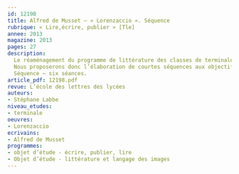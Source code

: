```yaml
---
id: 12198
title: Alfred de Musset – « Lorenzaccio ». Séquence
rubrique: « Lire,écrire, publier » [Tle]
annee: 2013
magazine: 2013
pages: 27
description: 
  Le réaménagement du programme de littérature des classes de terminale, désormais réduit à deux heures hebdomadaires, devrait nous conduire à une réflexion sur la progression annuelle de notre enseignement. En effet, conduire successivement une étude exhaustive des deux œuvres condamne à se pencher une moitié de l’année sur la première et l’autre moitié sur la seconde. On peut craindre, de la part de notre public, un phénomène de lassitude justifié et peut-être aussi le sentiment d’une moins grande familiarité avec la seconde des œuvres étudiées.
  Nous proposerons donc l’élaboration de courtes séquences aux objectifs ciblés, comme l’autorisent les domaines d’étude, « Lire, écrire, publier » et « Littérature et langages de l’image ». Nous pourrons ainsi faire alterner l’étude des œuvres au programme cette année – « Lorenzaccio », d’Alfred de Musset, et « Zazie dans le métro », le roman de Raymond Queneau, accompagné de l’adaptation cinématographique de Louis Malle. Nous permettrons ainsi aux élèves de se familiariser progressivement avec les deux objets d’étude tout en les aidant à assimiler et à mémoriser les œuvres en vue de l’épreuve du baccalauréat.
  Séquence – six séances.
article_pdf: 12198.pdf
revue: L’école des lettres des lycées
auteurs:
- Stéphane Labbe
niveau_etudes:
- terminale
oeuvres:
- Lorenzaccio
ecrivains:
- Alfred de Musset
programmes:
- objet d’étude - écrire, publier, lire
- Objet d’étude - littérature et langage des images
---
```

